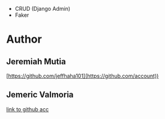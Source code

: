 - CRUD (Django Admin)
- Faker

# Author

## Jeremiah Mutia

[https://github.com/jeffhaha101](https://github.com/account))

## Jemeric Valmoria

[link to github acc](https://github.com/jeffhaha101)
